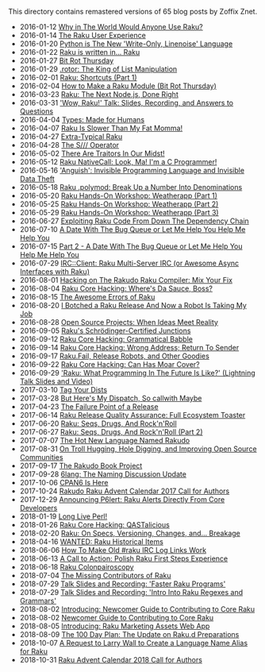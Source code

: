 This directory contains remastered versions of 65 blog posts by Zoffix Znet.

- 2016-01-12 [Why in The World Would Anyone Use Raku?](Why-in-The-World-Would-Anyone-Use-Raku.md)
- 2016-01-14 [The Raku User Experience](The-Raku-User-Experience.md)
- 2016-01-20 [Python is The New 'Write-Only, Linenoise' Language](Python-is-The-New-Write-Only-Linenoise-Language.md)
- 2016-01-22 [Raku is written in... Raku](Raku-is-written-in-Raku.md)
- 2016-01-27 [Bit Rot Thursday](Bit-Rot-Thursday.md)
- 2016-01-29 [.rotor: The King of List Manipulation](rotor-The-King-of-List-Manipulation.md)
- 2016-02-01 [Raku: Shortcuts (Part 1)](Raku-Shortcuts-Part-1.md)
- 2016-02-04 [How to Make a Raku Module (Bit Rot Thursday)](How-to-Make-a-Raku-Module-Bit-Rot-Thursday.md)
- 2016-03-23 [Raku: The Next Node.js, Done Right](Raku-The-Next-Nodejs-Done-Right.md)
- 2016-03-31 ['Wow, Raku!' Talk: Slides, Recording, and Answers to Questions](Wow-Raku-Talk-Slides-Recording-and-Answers-to-Questions.md)
- 2016-04-04 [Types: Made for Humans](Types-Made-for-Humans.md)
- 2016-04-07 [Raku Is Slower Than My Fat Momma!](Raku-Is-Slower-Than-My-Fat-Momma.md)
- 2016-04-27 [Extra-Typical Raku](Extra-Typical-Raku.md)
- 2016-04-28 [The S/// Operator](The-S-Operator.md)
- 2016-05-02 [There Are Traitors In Our Midst!](There-Are-Traitors-In-Our-Midst.md)
- 2016-05-12 [Raku NativeCall: Look, Ma! I'm a C Programmer!](Raku-NativeCall-Look-Ma-Im-a-C-Programmer.md)
- 2016-05-16 ['Anguish': Invisible Programming Language and Invisible Data Theft](Anguish-Invisible-Programming-Language-and-Invisible-Data-Theft.md)
- 2016-05-18 [Raku .polymod: Break Up a Number Into Denominations](Raku-polymod-Break-Up-a-Number-Into-Denominations.md)
- 2016-05-20 [Raku Hands-On Workshop: Weatherapp (Part 1)](Raku-Hands-On-Workshop-Weatherapp-Part-1.md)
- 2016-05-25 [Raku Hands-On Workshop: Weatherapp (Part 2)](Raku-Hands-On-Workshop-Weatherapp-Part-2.md)
- 2016-05-29 [Raku Hands-On Workshop: Weatherapp (Part 3)](Raku-Hands-On-Workshop-Weatherapp-Part-3.md)
- 2016-06-27 [Exploiting Raku Code From Down The Dependency Chain](Exploiting-Raku-Code-From-Down-The-Dependency-Chain.md)
- 2016-07-10 [A Date With The Bug Queue or Let Me Help You Help Me Help You](A-Date-With-The-Bug-Queue-or-Let-Me-Help-You-Help-Me-Help-You.md)
- 2016-07-15 [Part 2 - A Date With The Bug Queue or Let Me Help You Help Me Help You](Part-2-A-Date-With-The-Bug-Queue-or-Let-Me-Help-You-Help-Me-Help-You.md)
- 2016-07-29 [IRC::Client: Raku Multi-Server IRC (or Awesome Async Interfaces with Raku)](IRC-Client-Raku-Multi-Server-IRC-or-Awesome-Async-Interfaces-with-Raku.md)
- 2016-08-01 [Hacking on The Rakudo Raku Compiler: Mix Your Fix](Hacking-on-The-Rakudo-Raku-Compiler-Mix-Your-Fix.md)
- 2016-08-04 [Raku Core Hacking: Where's Da Sauce, Boss?](Raku-Core-Hacking-Wheres-Da-Sauce-Boss.md)
- 2016-08-15 [The Awesome Errors of Raku](The-Awesome-Errors-of-Raku.md)
- 2016-08-20 [I Botched a Raku Release And Now a Robot Is Taking My Job](I-Botched-a-Raku-Release-And-Now-a-Robot-Is-Taking-My-Job.md)
- 2016-08-28 [Open Source Projects: When Ideas Meet Reality](Open-Source-Projects-When-Ideas-Meet-Reality.md)
- 2016-09-05 [Raku's Schrödinger-Certified Junctions](Rakus-Schrödinger-Certified-Junctions.md)
- 2016-09-12 [Raku Core Hacking: Grammatical Babble](Raku-Core-Hacking-Grammatical-Babble.md)
- 2016-09-14 [Raku Core Hacking: Wrong Address; Return To Sender](Raku-Core-Hacking-Wrong-Address-Return-To-Sender.md)
- 2016-09-17 [Raku.Fail, Release Robots, and Other Goodies](RakuFail-Release-Robots-and-Other-Goodies.md)
- 2016-09-22 [Raku Core Hacking: Can Has Moar Cover?](Raku-Core-Hacking-Can-Has-Moar-Cover.md)
- 2016-09-29 ['Raku: What Programming In The Future Is Like?' (Lightning Talk Slides and Video)](Raku-What-Programming-In-The-Future-Is-Like-Lightning-Talk-Slides-and-Video.md)
- 2017-03-10 [Tag Your Dists](Tag-Your-Dists.md)
- 2017-03-28 [But Here's My Dispatch, So callwith Maybe](But-Heres-My-Dispatch-So-callwith-Maybe.md)
- 2017-04-23 [The Failure Point of a Release](The-Failure-Point-of-a-Release.md)
- 2017-06-14 [Raku Release Quality Assurance: Full Ecosystem Toaster](Raku-Release-Quality-Assurance-Full-Ecosystem-Toaster.md)
- 2017-06-20 [Raku: Seqs, Drugs, And Rock'n'Roll](Raku-Seqs-Drugs-And-RocknRoll.md)
- 2017-06-27 [Raku: Seqs, Drugs, And Rock'n'Roll (Part 2)](Raku-Seqs-Drugs-And-RocknRoll-Part-2.md)
- 2017-07-07 [The Hot New Language Named Rakudo](The-Hot-New-Language-Named-Rakudo.md)
- 2017-08-31 [On Troll Hugging, Hole Digging, and Improving Open Source Communities](On-Troll-Hugging-Hole-Digging-and-Improving-Open-Source-Communities.md)
- 2017-09-17 [The Rakudo Book Project](The-Rakudo-Book-Project.md)
- 2017-09-28 [6lang: The Naming Discussion Update](6lang-The-Naming-Discussion-Update.md)
- 2017-10-06 [CPAN6 Is Here](CPAN6-Is-Here.md)
- 2017-10-24 [Rakudo Raku Advent Calendar 2017 Call for Authors](Rakudo-Raku-Advent-Calendar-2017-Call-for-Authors.md)
- 2017-12-29 [Announcing P6lert: Raku Alerts Directly From Core Developers](Announcing-P6lert-Raku-Alerts-Directly-From-Core-Developers.md)
- 2018-01-19 [Long Live Perl!](Long-Live-Perl.md)
- 2018-01-26 [Raku Core Hacking: QASTalicious](Raku-Core-Hacking-QASTalicious.md)
- 2018-02-20 [Raku: On Specs, Versioning, Changes, and… Breakage](Raku-On-Specs-Versioning-Changes-and-Breakage.md)
- 2018-04-16 [WANTED: Raku Historical Items](WANTED-Raku-Historical-Items.md)
- 2018-06-06 [How To Make Old #raku IRC Log Links Work](How-To-Make-Old-#raku-IRC-Log-Links-Work.md)
- 2018-06-13 [A Call to Action: Polish Raku First Steps Experience](A-Call-to-Action-Polish-Raku-First-Steps-Experience.md)
- 2018-06-18 [Raku Colonpairoscopy](Raku-Colonpairoscopy.md)
- 2018-07-04 [The Missing Contributors of Raku](The-Missing-Contributors-of-Raku.md)
- 2018-07-29 [Talk Slides and Recording: 'Faster Raku Programs'](Talk-Slides-and-Recording-Faster-Raku-Programs.md)
- 2018-07-29 [Talk Slides and Recording: 'Intro Into Raku Regexes and Grammars'](Talk-Slides-and-Recording-Intro-Into-Raku-Regexes-and-Grammars.md)
- 2018-08-02 [Introducing: Newcomer Guide to Contributing to Core Raku](Introducing-Newcomer-Guide-to-Contributing-to-Core-Raku.md)
- 2018-08-02 [Newcomer Guide to Contributing to Core Raku](Newcomer-Guide-to-Contributing-to-Core-Raku.md)
- 2018-08-05 [Introducing: Raku Marketing Assets Web App](Introducing-Raku-Marketing-Assets-Web-App.md)
- 2018-08-09 [The 100 Day Plan: The Update on Raku.d Preparations](The-100-Day-Plan-The-Update-on-Rakud-Preparations.md)
- 2018-10-07 [A Request to Larry Wall to Create a Language Name Alias for Raku](A-Request-to-Larry-Wall-to-Create-a-Language-Name-Alias-for-Raku.md)
- 2018-10-31 [Raku Advent Calendar 2018 Call for Authors](Raku-Advent-Calendar-2018-Call-for-Authors.md)
